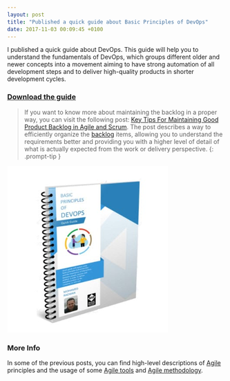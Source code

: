```yaml
---
layout: post
title: "Published a quick guide about Basic Principles of DevOps"
date: 2017-11-03 00:09:45 +0100
---
```


I published a quick guide about DevOps. This guide will help you to understand the fundamentals of DevOps, which groups different older and newer concepts into a movement aiming to have strong automation of all development steps and to deliver high-quality products in shorter development cycles.

### [Download the guide](https://gallery.technet.microsoft.com/Basic-Principles-of-Devops-31334f58)

>If you want to know more about maintaining the backlog in a proper way, you can visit the following post: [Key Tips For Maintaining Good Product Backlog in Agile and Scrum](https://mohamedradwan-devops.github.io/posts/key-tips-for-maintaining-good-product-backlog-in-agile-and-scrum/). The post describes a way to efficiently organize the [backlog](https://docs.microsoft.com/en-us/vsts/work/backlogs/create-your-backlog) items, allowing you to understand the requirements better and providing you with a higher level of detail of what is actually expected from the work or delivery perspective.
{: .prompt-tip }

![BASIC PRINCIPLES OF DEVOPS GUIDE](/assets/img/2017/11/BASIC-PRINCIPLES-OF-DEVOPS-GUIDE.jpg)

### More Info 

In some of the previous posts, you can find high-level descriptions of [Agile](https://mohamedradwan-devops.github.io/posts/quick-intro-to-agile/) principles and the usage of some [Agile tools](https://mohamedradwan-devops.github.io/posts/tfs-2015-agile-project-management/) and [Agile methodology](http://agilemanifesto.org/).

